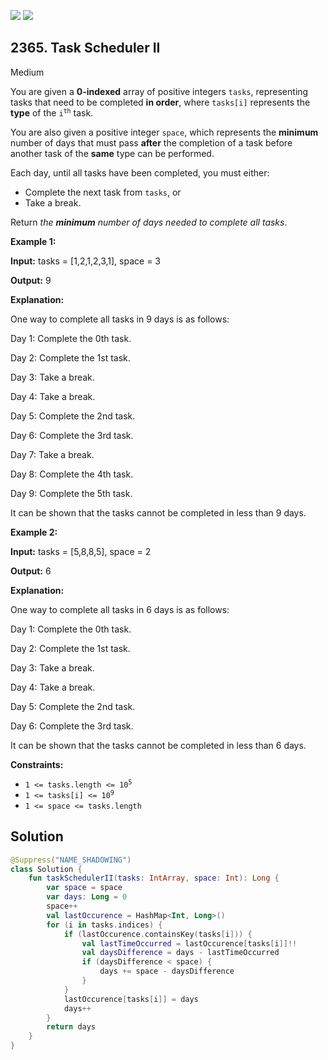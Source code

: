 [![](https://img.shields.io/github/stars/javadev/LeetCode-in-Kotlin?label=Stars&style=flat-square)](https://github.com/javadev/LeetCode-in-Kotlin)
[![](https://img.shields.io/github/forks/javadev/LeetCode-in-Kotlin?label=Fork%20me%20on%20GitHub%20&style=flat-square)](https://github.com/javadev/LeetCode-in-Kotlin/fork)

## 2365\. Task Scheduler II

Medium

You are given a **0-indexed** array of positive integers `tasks`, representing tasks that need to be completed **in order**, where `tasks[i]` represents the **type** of the <code>i<sup>th</sup></code> task.

You are also given a positive integer `space`, which represents the **minimum** number of days that must pass **after** the completion of a task before another task of the **same** type can be performed.

Each day, until all tasks have been completed, you must either:

*   Complete the next task from `tasks`, or
*   Take a break.

Return _the **minimum** number of days needed to complete all tasks_.

**Example 1:**

**Input:** tasks = [1,2,1,2,3,1], space = 3

**Output:** 9

**Explanation:** 

One way to complete all tasks in 9 days is as follows: 

Day 1: Complete the 0th task. 

Day 2: Complete the 1st task.

Day 3: Take a break.

Day 4: Take a break. 

Day 5: Complete the 2nd task. 

Day 6: Complete the 3rd task.

Day 7: Take a break. 

Day 8: Complete the 4th task. 

Day 9: Complete the 5th task. 

It can be shown that the tasks cannot be completed in less than 9 days.

**Example 2:**

**Input:** tasks = [5,8,8,5], space = 2

**Output:** 6

**Explanation:** 

One way to complete all tasks in 6 days is as follows:

Day 1: Complete the 0th task.

Day 2: Complete the 1st task. 

Day 3: Take a break.

Day 4: Take a break.

Day 5: Complete the 2nd task.

Day 6: Complete the 3rd task. 

It can be shown that the tasks cannot be completed in less than 6 days.

**Constraints:**

*   <code>1 <= tasks.length <= 10<sup>5</sup></code>
*   <code>1 <= tasks[i] <= 10<sup>9</sup></code>
*   `1 <= space <= tasks.length`

## Solution

```kotlin
@Suppress("NAME_SHADOWING")
class Solution {
    fun taskSchedulerII(tasks: IntArray, space: Int): Long {
        var space = space
        var days: Long = 0
        space++
        val lastOccurence = HashMap<Int, Long>()
        for (i in tasks.indices) {
            if (lastOccurence.containsKey(tasks[i])) {
                val lastTimeOccurred = lastOccurence[tasks[i]]!!
                val daysDifference = days - lastTimeOccurred
                if (daysDifference < space) {
                    days += space - daysDifference
                }
            }
            lastOccurence[tasks[i]] = days
            days++
        }
        return days
    }
}
```